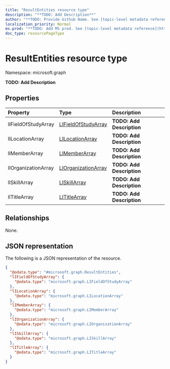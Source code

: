 ```yaml
---
title: "ResultEntities resource type"
description: "**TODO: Add Description**"
author: "**TODO: Provide Github Name. See [topic-level metadata reference](https://msgo.azurewebsites.net/add/document/guidelines/metadata.html#topic-level-metadata)**"
localization_priority: Normal
ms.prod: "**TODO: Add MS prod. See [topic-level metadata reference](https://msgo.azurewebsites.net/add/document/guidelines/metadata.html#topic-level-metadata)**"
doc_type: resourcePageType
---
```


# ResultEntities resource type


Namespace: microsoft.graph

**TODO: Add Description**

## Properties
|Property|Type|Description|
|:---|:---|:---|
|lIFieldOfStudyArray|[LIFieldOfStudyArray](../resources/lifieldofstudyarray.md)|**TODO: Add Description**|
|lILocationArray|[LILocationArray](../resources/lilocationarray.md)|**TODO: Add Description**|
|lIMemberArray|[LIMemberArray](../resources/limemberarray.md)|**TODO: Add Description**|
|lIOrganizationArray|[LIOrganizationArray](../resources/liorganizationarray.md)|**TODO: Add Description**|
|lISkillArray|[LISkillArray](../resources/liskillarray.md)|**TODO: Add Description**|
|lITitleArray|[LITitleArray](../resources/lititlearray.md)|**TODO: Add Description**|

## Relationships
None.

## JSON representation
The following is a JSON representation of the resource.
<!-- {
  "blockType": "resource",
  "@odata.type": "microsoft.graph.ResultEntities"
}
-->
``` json
{
  "@odata.type": "#microsoft.graph.ResultEntities",
  "lIFieldOfStudyArray": {
    "@odata.type": "microsoft.graph.LIFieldOfStudyArray"
  },
  "lILocationArray": {
    "@odata.type": "microsoft.graph.LILocationArray"
  },
  "lIMemberArray": {
    "@odata.type": "microsoft.graph.LIMemberArray"
  },
  "lIOrganizationArray": {
    "@odata.type": "microsoft.graph.LIOrganizationArray"
  },
  "lISkillArray": {
    "@odata.type": "microsoft.graph.LISkillArray"
  },
  "lITitleArray": {
    "@odata.type": "microsoft.graph.LITitleArray"
  }
}
```

